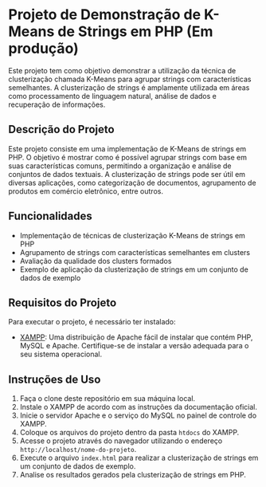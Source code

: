 # Projeto de Demonstração de K-Means de Strings em PHP (Em produção)

Este projeto tem como objetivo demonstrar a utilização da técnica de clusterização chamada K-Means para agrupar strings com características semelhantes. A clusterização de strings é amplamente utilizada em áreas como processamento de linguagem natural, análise de dados e recuperação de informações.

## Descrição do Projeto

Este projeto consiste em uma implementação de K-Means de strings em PHP. O objetivo é mostrar como é possível agrupar strings com base em suas características comuns, permitindo a organização e análise de conjuntos de dados textuais. A clusterização de strings pode ser útil em diversas aplicações, como categorização de documentos, agrupamento de produtos em comércio eletrônico, entre outros.

## Funcionalidades

- Implementação de técnicas de clusterização K-Means de strings em PHP
- Agrupamento de strings com características semelhantes em clusters
- Avaliação da qualidade dos clusters formados
- Exemplo de aplicação da clusterização de strings em um conjunto de dados de exemplo

## Requisitos do Projeto

Para executar o projeto, é necessário ter instalado:

- [XAMPP](https://www.apachefriends.org/pt_br/index.html): Uma distribuição de Apache fácil de instalar que contém PHP, MySQL e Apache. Certifique-se de instalar a versão adequada para o seu sistema operacional.

## Instruções de Uso

1. Faça o clone deste repositório em sua máquina local.
2. Instale o XAMPP de acordo com as instruções da documentação oficial.
3. Inicie o servidor Apache e o serviço do MySQL no painel de controle do XAMPP.
4. Coloque os arquivos do projeto dentro da pasta `htdocs` do XAMPP.
5. Acesse o projeto através do navegador utilizando o endereço `http://localhost/nome-do-projeto`.
6. Execute o arquivo `index.html` para realizar a clusterização de strings em um conjunto de dados de exemplo.
7. Analise os resultados gerados pela clusterização de strings em PHP.


